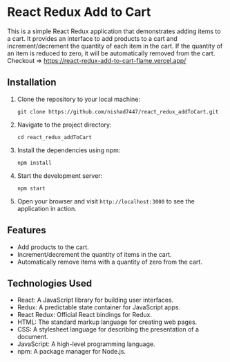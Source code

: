 
# React Redux Add to Cart

This is a simple React Redux application that demonstrates adding items to a cart. It provides an interface to add products to a cart and increment/decrement the quantity of each item in the cart. If the quantity of an item is reduced to zero, it will be automatically removed from the cart.
Checkout => https://react-redux-add-to-cart-flame.vercel.app/
## Installation

1. Clone the repository to your local machine:
   ```shell
   git clone https://github.com/nishad7447/react_redux_addToCart.git
   ```

2. Navigate to the project directory:
   ```shell
   cd react_redux_addToCart
   ```

3. Install the dependencies using npm:
   ```shell
   npm install
   ```

4. Start the development server:
   ```shell
   npm start
   ```

5. Open your browser and visit `http://localhost:3000` to see the application in action.

## Features

- Add products to the cart.
- Increment/decrement the quantity of items in the cart.
- Automatically remove items with a quantity of zero from the cart.

## Technologies Used

- React: A JavaScript library for building user interfaces.
- Redux: A predictable state container for JavaScript apps.
- React Redux: Official React bindings for Redux.
- HTML: The standard markup language for creating web pages.
- CSS: A stylesheet language for describing the presentation of a document.
- JavaScript: A high-level programming language.
- npm: A package manager for Node.js.

